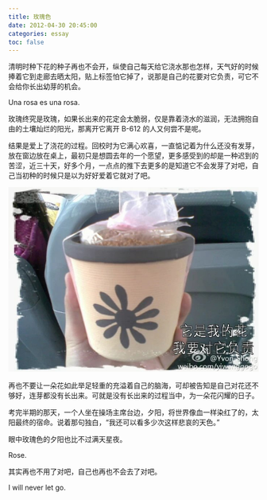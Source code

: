 ```yaml
---
title: 玫瑰色
date: 2012-04-30 20:45:00
categories: essay
toc: false
---
```


清明时种下花的种子再也不会开，纵使自己每天给它浇水那也怎样，天气好的时候捧着它到走廊去晒太阳，贴上标签怕它掉了，说那是自己的花要对它负责，可它不会给你长出幼芽的机会。

<!-- more -->
Una rosa es una rosa.

玫瑰终究是玫瑰，如果长出来的花定会太脆弱，仅是靠着浇水的滋润，无法拥抱自由的土壤灿烂的阳光，那离开它离开 B-612 的人又何尝不是呢。

结果是爱上了浇花的过程。回校时为它满心欢喜，一直惦记着为什么还没有发芽，放在窗边放在桌上，最初只是想圆去年的一个愿望，更多感受到的却是一种迟到的苦涩，近三十天，好多个月，一点点的推下去更多的是知道它不会发芽了对吧，自己当初种的时候只是以为好好爱着它就对了吧。

![](https://raw.githubusercontent.com/yvonshong/picbed/master/psbflower.jpg)

再也不要让一朵花如此举足轻重的充溢着自己的脑海，可却被告知是自己对花还不够好，连芽都没有长出来。可就是没有长出来的过程当中，为一朵花闪耀的日子。

考完半期的那天，一个人坐在操场主席台边，夕阳，将世界像血一样染红了的，太阳最终的宿命。说着那句独白，“我还可以看多少次这样悲哀的天色。”

眼中玫瑰色的夕阳也比不过满天星夜。

Rose.

其实再也不用了对吧，自己也再也不会去了对吧。

I will never let go.


